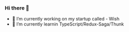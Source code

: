 ### Hi there 👋


- 🔭 I’m currently working on my startup called - Wish
- 🌱 I’m currently learnin TypeScript/Redux-Saga/Thunk
